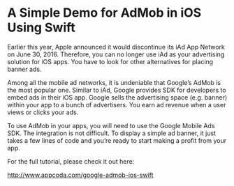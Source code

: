 # A Simple Demo for AdMob in iOS Using Swift

Earlier this year, Apple announced it would discontinue its iAd App Network on June 30, 2016. Therefore, you can no longer use iAd as your advertising solution for iOS apps. You have to look for other alternatives for placing banner ads.

Among all the mobile ad networks, it is undeniable that Google’s AdMob is the most popular one. Similar to iAd, Google provides SDK for developers to embed ads in their iOS app. Google sells the advertising space (e.g. banner) within your app to a bunch of advertisers. You earn ad revenue when a user views or clicks your ads.

To use AdMob in your apps, you will need to use the Google Mobile Ads SDK. The integration is not difficult. To display a simple ad banner, it just takes a few lines of code and you’re ready to start making a profit from your app.

For the full tutorial, please check it out here:

http://www.appcoda.com/google-admob-ios-swift

